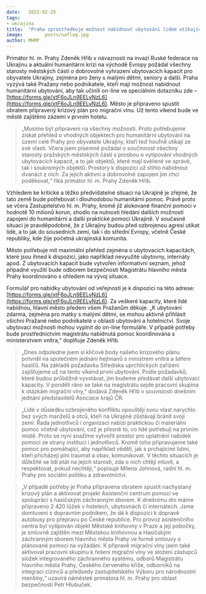```yaml
---
date:   2022-02-25
tags:  
- ukrajina
title:  "Praha zprostředkuje možnost nabídnout ubytování lidem utíkajícím z Ukrajiny formou on-line dotazníku. Vyzvány byly k podpoře i městské části "
image: 	      posts/uaflag.jpg
author: MHMP
---
```


Primátor hl. m. Prahy Zdeněk Hřib v návaznosti na invazi Ruské federace na Ukrajinu a aktuální humanitární krizi na východě Evropy požádal všechny starosty městských částí o dobrovolné vyhrazení ubytovacích kapacit pro obyvatele Ukrajiny, zejména pro ženy s malými dětmi, seniory a další. Praha vyzývá také Pražany nebo podnikatele, kteří mají možnost nabídnout humanitární ubytování, aby tak učinili on-line ve speciálním dotazníku zde – [https://forms.gle/xtF6oJLn9EELyNzL6](https://forms.gle/xtF6oJLn9EELyNzL6). Město je připraveno spustit obratem připravený krizový plán pro migrační vlnu. Už tento víkend bude ve městě zajištěno zázemí v prvním hotelu. 

> „Musíme být připraveni na všechny možnosti. Proto potřebujeme získat přehled o vhodných objektech pro humanitární ubytování na území celé Prahy pro obyvatele Ukrajiny, kteří teď houfně utíkají ze své vlasti. Včera jsem písemně požádal o součinnost všechny starosty pražských městských částí s prosbou o vytipování vhodných ubytovacích kapacit, a to jak objektů, které mají svěřené ve správě, tak i soukromých objektů. Prostory k dispozici už stihlo nabídnout dvanáct z nich. Za jejich aktivní a dobrovolné zapojení jim chci poděkovat,“ říká primátor hl. m. Prahy Zdeněk Hřib.  

Vzhledem ke kritické a těžko předvídatelné situaci na Ukrajině je zřejmé, že tato země bude potřebovat i dlouhodobou humanitární pomoc. Právě proto se včera Zastupitelstvo hl. m. Prahy, kromě již alokované finanční pomoci v hodnotě 10 milionů korun, shodlo na nutnosti hledání dalších možností zapojení do humanitární a další praktické pomoci Ukrajině.  V současné situaci je pravděpodobné, že z Ukrajiny budou před ozbrojenou agresí utíkat lidé, a to jak do sousedních zemí, tak i do střední Evropy, včetně České republiky, kde žije početná ukrajinská komunita. 

Město potřebuje mít maximální přehled zejména o ubytovacích kapacitách, které jsou ihned k dispozici, jako například nevyužité ubytovny, internáty apod. Z ubytovacích kapacit bude vytvořen informativní seznam, jehož případné využití bude odborem bezpečnosti Magistrátu hlavního města Prahy koordinováno s ohledem na vývoj situace. 

Formulář pro nabídky ubytování od veřejnosti je k dispozici na této adrese: [https://forms.gle/xtF6oJLn9EELyNzL6](https://forms.gle/xtF6oJLn9EELyNzL6). Za veškeré kapacity, které lidé nabídnou, hlavní město předem všem Pražanům děkuje. „K ubytování zdarma, zejména pro matky s malými dětmi, se mohou aktivně přihlásit všichni Pražané nebo podnikatelé v oblasti ubytování a hotelnictví. Svoje ubytovací možnosti mohou vyplnit do on-line formuláře. V případě potřeby bude prostřednictvím magistrátu nabídnutá pomoc koordinována s ministerstvem vnitra,“ doplňuje Zdeněk Hřib. 

> „Dnes odpoledne jsem si klíčové body našeho krizového plánu potvrdil na společném jednání hejtmanů s ministrem vnitra a šéfem hasičů. Na základě požadavku Střediska uprchlických zařízení zajišťujeme už na tento víkend první ubytování. Podle požadavků, které budou průběžně vyvstávat, jim budeme předávat další ubytovací kapacity. V pondělí ráno se také na magistrátu sejde pracovní skupina k otázkám migrační vlny,“ dodává Zdeněk Hřib v souvislosti dnešním jednání představitelů Asociace krajů ČR. 

> „Lidé v důsledku ozbrojeného konfliktu opouštějí svou vlast narychlo bez svých manželů a otců, kteří na Ukrajině zůstávají bránit svoji zemi. Řada jednotlivců i organizací nabízí praktickou či materiální pomoc včetně ubytování, což je přesně to, co lidé potřebují na prvním místě. Proto se nyní snažíme vytvořit prostor pro uplatnění nabídek pomoci ze strany institucí i jednotlivců. Kromě toho připravujeme také pomoc pro pomáhající, aby například věděli, jak s prchajícími lidmi, kteří přicházejí plni traumat a obav, komunikovat. V těchto situacích je důležité se lidí ptát na jejich starosti, zda o nich chtějí mluvit, a respektovat, pokud nechtějí,“ popisuje Milena Johnová, radní hl. m. Prahy pro sociální politiku a zdravotnictví. 

> „V případě potřeby je Praha připravena obratem spustit nachystaný krizový plán a aktivovat projekt Asistenční centrum pomoci ve spolupráci s hasičským záchranným sborem. K dnešnímu dni máme připraveno 2 420 lůžek v hotelech, ubytovnách či internátech. Jsme domluveni s dopravním podnikem, že dá k dispozici k dopravě autobusy pro přepravu po České republice. Pro provoz asistenčního centra byl vytipován objekt Městské knihovny v Praze a její pobočky, je smluvně zajištěn mezi Městskou knihovnou a Hasičským záchranným sborem hlavního města Prahy ve formě smlouvy o plánované pomoci na vyžádání. K přípravě migrační vlny jsem také aktivoval pracovní skupinu k řešení migrační vlny ve složení zástupců složek integrovaného záchranného systému, odborů Magistrátu hlavního města Prahy, Českého červeného kříže, odborníků na integraci cizinců a předsedy zastupitelského Výboru pro národnostní menšiny,“ uzavírá náměstek primátora hl. m. Prahy pro oblast bezpečnosti Petr Hlubuček. 
